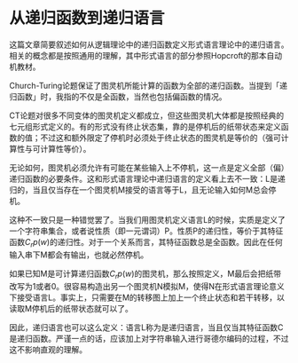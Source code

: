 # 从递归函数到递归语言

这篇文章简要叙述如何从逻辑理论中的递归函数定义形式语言理论中的递归语言。相关的概念都是按照通用的理解，其中形式语言的部分参照Hopcroft的那本自动机教材。

Church-Turing论题保证了图灵机所能计算的函数为全部的递归函数。当提到「递归函数」时，我指的不仅是全函数，当然也包括偏函数的情况。

CT论题对很多不同变体的图灵机定义都成立，但这些图灵机大体都是按照经典的七元组形式定义的。有的形式没有终止状态集，靠的是停机后的纸带状态来定义函数的值；不过这和额外限定了停机时必须处于终止状态的图灵机是等价的（强可计算性与可计算性等价）。

无论如何，图灵机必须允许有可能在某些输入上不停机，这一点是定义全部（偏）递归函数的必要条件。这和形式语言理论中递归语言的定义看上去不一致：L是递归的，当且仅当存在一个图灵机M接受的语言等于L，且无论输入如何M总会停机。

这种不一致只是一种错觉罢了。当我们用图灵机定义语言L的时候，实质是定义了一个字符串集合，或者说性质（即一元谓词）P。性质P的递归性，等价于其特征函数$C_rp(w)$的递归性。对于一个关系而言，其特征函数总是全函数。因此在任何输入串下M都会有输出，也就必然停机。

如果已知M是可计算递归函数$C_rp(w)$的图灵机，那么按照定义，M最后会把纸带改写为1或者0。很容易构造出另一个图灵机N模拟M，使得N在形式语言理论意义下接受语言L。事实上，只需要在M的转移图上加上一个终止状态和若干转移，以读取M停机后的纸带状态就可以了。

因此，递归语言也可以这么定义：语言L称为是递归语言，当且仅当其特征函数C是递归函数。严谨一点的话，应该加上对字符串输入进行哥德尔编码的过程，不过这不影响直观的理解。